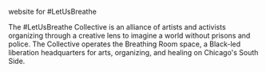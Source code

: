 website for #LetUsBreathe

The #LetUsBreathe Collective is an alliance of artists and activists organizing through a creative lens to imagine a world without prisons and police. The Collective operates the Breathing Room space, a Black-led liberation headquarters for arts, organizing, and healing on Chicago's South Side.